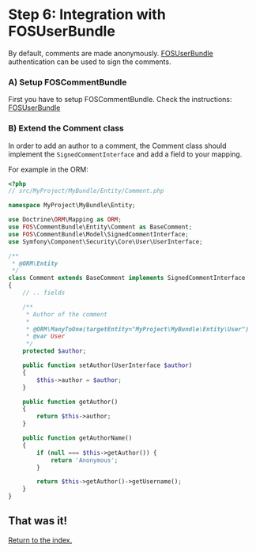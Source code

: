 Step 6: Integration with FOSUserBundle
======================================
By default, comments are made anonymously.
[FOSUserBundle](http://github.com/FriendsOfSymfony/FOSUserBundle)
authentication can be used to sign the comments.

### A) Setup FOSCommentBundle
First you have to setup FOSCommentBundle. Check the instructions:
[FOSUserBundle](http://github.com/FriendsOfSymfony/FOSUserBundle)

### B) Extend the Comment class
In order to add an author to a comment, the Comment class should implement the
`SignedCommentInterface` and add a field to your mapping.

For example in the ORM:
``` php
<?php
// src/MyProject/MyBundle/Entity/Comment.php

namespace MyProject\MyBundle\Entity;

use Doctrine\ORM\Mapping as ORM;
use FOS\CommentBundle\Entity\Comment as BaseComment;
use FOS\CommentBundle\Model\SignedCommentInterface;
use Symfony\Component\Security\Core\User\UserInterface;

/**
 * @ORM\Entity
 */
class Comment extends BaseComment implements SignedCommentInterface
{
    // .. fields

    /**
     * Author of the comment
     *
     * @ORM\ManyToOne(targetEntity="MyProject\MyBundle\Entity\User")
     * @var User
     */
    protected $author;

    public function setAuthor(UserInterface $author)
    {
        $this->author = $author;
    }

    public function getAuthor()
    {
        return $this->author;
    }

    public function getAuthorName()
    {
        if (null === $this->getAuthor()) {
            return 'Anonymous';
        }

        return $this->getAuthor()->getUsername();
    }
}
```

## That was it!
[Return to the index.](index.md)
